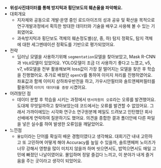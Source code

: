 - **위성사진데이터를 통해 방지턱과 횡단보도의 훼손율을 파악해요.**
- 대회개요
    - 지자체와 공동으로 개발⸱운영 중인 로드아이즈의 성과 공유 및 확산을 목적으로 연구개발과정에서 획득한 방대한 데이터와 기술을 배우고 사용해 볼 수 있는 기회였어요.
    - 과속방지턱과 횡단보도 객체의 훼손정도별(상, 중, 하) 탐지 정확도, 탐지 객체에 대한 세그멘테이션 정확도를 기반으로 평가되었어요.
- 전략
    - 딥러닝 모델을 사용하기위해 `segmentation`모델을 찾아보았고, Mask R-CNN과 `YOLO`모델이 있었어요. YOLO모델이 조금 더 사용하기 좋다고 느꼈고, v5, v7, v8모델을 전부 활용해보며 loss값이 가장 잘 떨어지는 모델을 찾은 후 학습을 진행했어요. 추가로 배웠던 `openCV`를 통하여 이미지 처리를 진행하였어요. 좌표값과 함께 이미지 상하좌우반전을 하고, 가우시안필터와 솔트앤페퍼필터를 활용하여 `이미지 데이터를 증량` 시켰어요.
- 어려웠던 점
    - 데이터 분할 후 학습을 시키는 과정에서 `텐서차원의 오류`라는 오류를 발견했어요. 도대체 무엇일까하고 찾아보았는데 코드에서는 오류를 발견할 수 없었어요. 그래서 가까이에있는 시각화 연구소 연구원분께 메일도 드려보고 인턴했던 회사선배에게 연락하여 질문하기도 했어요. 의견을 종합한 결과 폴더안에 다른 파일을 넣은 실수를 하여 발생한 오류임을 깨달았어요.
- 느낀점
    - `몰입`이라는 단어를 확실히 배운 경험이였다고 생각해요. 대회기간 내내 고민하고 또 고민하며 어떻게 해야 Accuracy를 높일 수 있을까, 솔트앤페퍼 노이즈가 너무 강해서 영향을 많이 미치지 않을까 하며 씻으면서도, 밥먹으면서도 매일 고민에 빠졌던 나날이였어요. 몰입하며 정말 즐겁다 느끼고, 이 분야가 내게 즐거움을 주는 곳이라고 생각이 되었어요.